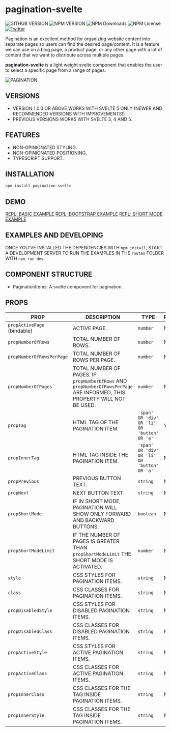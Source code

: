 # pagination-svelte

![GITHUB VERSION](https://img.shields.io/github/package-json/v/joaquimnetocel/pagination-svelte?label=github%20version&logo=github&color=lightgray) ![NPM VERSION](https://img.shields.io/npm/v/pagination-svelte?color=red&logo=npm&label=npm%20version) ![NPM Downloads](https://img.shields.io/npm/dw/pagination-svelte?color=red&label=npm%20downloads&logo=npm) ![NPM License](https://img.shields.io/npm/l/pagination-svelte?color) [![Twitter](https://img.shields.io/twitter/follow/:twitterHandle.svg?style=social&label=@joaquimnetocel)](https://twitter.com/joaquimnetocel)

Pagination is an excellent method for organizing website content into separate pages so users can find the desired page/content. It is a feature we can use on a blog page, a product page, or any other page with a lot of content that we want to distribute across multiple pages.

**pagination-svelte** is a light weight svelte component that enables the user to select a specific page from a range of pages.

![PAGINATION](./image.png)

## VERSIONS

- VERSION 1.0.0 OR ABOVE WORKS WITH SVELTE 5 ONLY (NEWER AND RECOMMENDED VERSIONS WITH IMPROVEMENTS!)
- PREVIOUS VERSIONS WORKS WITH SVELTE 3, 4 AND 5.

## FEATURES

- NON-OPINIONATED STYLING.
- NON-OPINIONATED POSITIONING.
- TYPESCRIPT SUPPORT.

## INSTALLATION

```bash
npm install pagination-svelte
```

## DEMO

[REPL: BASIC EXAMPLE](https://svelte.dev/repl/1cb3d1d2e60546569c80258abb5834e5)
[REPL: BOOTSTRAP EXAMPLE](https://svelte.dev/repl/00a67cfddc074cbbb22823f46fc5cc76)
[REPL: SHORT MODE EXAMPLE](https://svelte.dev/repl/6208d3cbba394a14bb5a7529f78748b6)

## EXAMPLES AND DEVELOPING

ONCE YOU'VE INSTALLED THE DEPENDENCIES WITH `npm install`, START A DEVELOPMENT SERVER TO RUN THE EXAMPLES IN THE `routes` FOLDER WITH `npm run dev`.

## COMPONENT STRUCTURE

- PaginationItems: A svelte component for pagination.

## PROPS

| PROP                        | DESCRIPTION                                                                                                              | TYPE                                         | REQUIRED | DEFAULT |
| --------------------------- | ------------------------------------------------------------------------------------------------------------------------ | -------------------------------------------- | -------- | ------- |
| `propActivePage` (bindable) | ACTIVE PAGE.                                                                                                             | `number`                                     | NO       | 1       |
| `propNumberOfRows`          | TOTAL NUMBER OF ROWS.                                                                                                    | `number`                                     | NO       | -       |
| `propNumberOfRowsPerPage`   | TOTAL NUMBER OF ROWS PER PAGE.                                                                                           | `number`                                     | NO       | -       |
| `propNumberOfPages`         | TOTAL NUMBER OF PAGES. IF `propNumberOfRows` AND `propNumberOfRowsPerPage` ARE INFORMED, THIS PROPERTY WILL NOT BE USED. | `number`                                     | NO       | 1       |
| `propTag`                   | HTML TAG OF THE PAGINATION ITEM.                                                                                         | `'span' OR 'div' OR 'li' OR 'button' OR 'a'` | YES      | -       |
| `propInnerTag`              | HTML TAG INSIDE THE PAGINATION ITEM.                                                                                     | `'span' OR 'div' OR 'li' OR 'button' OR 'a'` | NO       | `span`  |
| `propPrevious`              | PREVIOUS BUTTON TEXT.                                                                                                    | `string`                                     | NO       | -       |
| `propNext`                  | NEXT BUTTON TEXT.                                                                                                        | `string`                                     | NO       | -       |
| `propShortMode`             | IF IN SHORT MODE, PAGINATION WILL SHOW ONLY FORWARD AND BACKWARD BUTTONS.                                                | `boolean`                                    | NO       | `false` |
| `propShortModeLimit`        | IF THE NUMBER OF PAGES IS GREATER THAN `propShortModeLimit` THE SHORT MODE IS ACTIVATED.                                 | `number`                                     | NO       | `1000`  |
| `style`                     | CSS STYLES FOR PAGINATION ITEMS.                                                                                         | `string`                                     | NO       | -       |
| `class`                     | CSS CLASSES FOR PAGINATION ITEMS.                                                                                        | `string`                                     | NO       | -       |
| `propDisabledStyle`         | CSS STYLES FOR DISABLED PAGINATION ITEMS.                                                                                | `string`                                     | NO       | -       |
| `propDisabledClass`         | CSS CLASSES FOR DISABLED PAGINATION ITEMS.                                                                               | `string`                                     | NO       | -       |
| `propActiveStyle`           | CSS STYLES FOR ACTIVE PAGINATION ITEMS.                                                                                  | `string`                                     | NO       | -       |
| `propActiveClass`           | CSS CLASSES FOR ACTIVE PAGINATION ITEMS.                                                                                 | `string`                                     | NO       | -       |
| `propInnerClass`            | CSS CLASSES FOR THE TAG INSIDE PAGINATION ITEMS.                                                                         | `string`                                     | NO       | -       |
| `propInnerStyle`            | CSS CLASSES FOR THE TAG INSIDE PAGINATION ITEMS.                                                                         | `string`                                     | NO       | -       |
